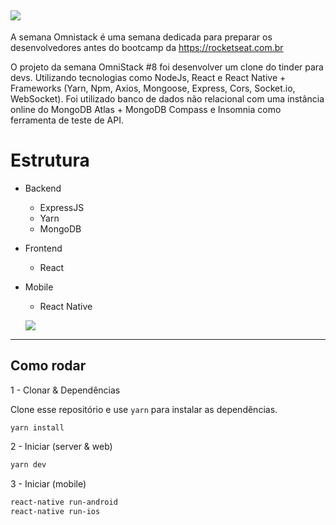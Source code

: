 ![](https://user-images.githubusercontent.com/22107794/64090056-9b9dc880-cd1f-11e9-9c3d-8b47f17047c5.png)
--

A semana Omnistack é uma semana dedicada para preparar os desenvolvedores antes do bootcamp da https://rocketseat.com.br

O projeto da semana OmniStack #8 foi desenvolver um clone do tinder para devs. Utilizando tecnologias como NodeJs, React e React Native + Frameworks (Yarn, Npm, Axios, Mongoose, Express, Cors, Socket.io, WebSocket). Foi utilizado banco de dados não relacional com uma instância online do MongoDB Atlas + MongoDB Compass e Insomnia como ferramenta de teste de API.

# Estrutura

- Backend
  - ExpressJS
  - Yarn
  - MongoDB
- Frontend
  - React
- Mobile
  - React Native
  
  ![](https://user-images.githubusercontent.com/22107794/64089854-7a88a800-cd1e-11e9-9329-7ef22aa39df9.gif)

---

 ## Como rodar

1 - Clonar & Dependências

Clone esse repositório e use `yarn` para instalar as dependências.

```bash
yarn install
```

2 - Iniciar (server & web)

```bash
yarn dev
```

3 - Iniciar (mobile)

```bash
react-native run-android
react-native run-ios
```
